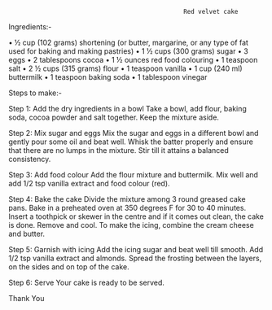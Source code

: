                                                     Red velvet cake

Ingredients:-

•	½ cup (102 grams) shortening (or butter, margarine, or any type of fat used for baking and making pastries)
•	1 ½ cups (300 grams) sugar
•	3 eggs
•	2 tablespoons cocoa
•	1 ½ ounces red food colouring
•	1 teaspoon salt
•	2 ½ cups (315 grams) flour
•	1 teaspoon vanilla
•	1 cup (240 ml) buttermilk
•	1 teaspoon baking soda
•	1 tablespoon vinegar


Steps to make:-


Step 1:  Add the dry ingredients in a bowl
Take a bowl, add flour, baking soda, cocoa powder and salt together. Keep the mixture aside.


Step 2:  Mix sugar and eggs
Mix the sugar and eggs in a different bowl and gently pour some oil and beat well. Whisk the batter properly and ensure that there are no lumps in the mixture. Stir till it attains a balanced consistency.


Step 3:  Add food colour
Add the flour mixture and buttermilk. Mix well and add 1/2 tsp vanilla extract and food colour (red).


Step 4: Bake the cake
Divide the mixture among 3 round greased cake pans. Bake in a preheated oven at 350 degrees F for 30 to 40 minutes. Insert a toothpick or skewer in the centre and if it comes out clean, the cake is done. Remove and cool. To make the icing, combine the cream cheese and butter.


Step 5: Garnish with icing
Add the icing sugar and beat well till smooth. Add 1/2 tsp vanilla extract and almonds. Spread the frosting between the layers, on the sides and on top of the cake.


Step 6:  Serve
Your cake is ready to be served.








Thank  You
